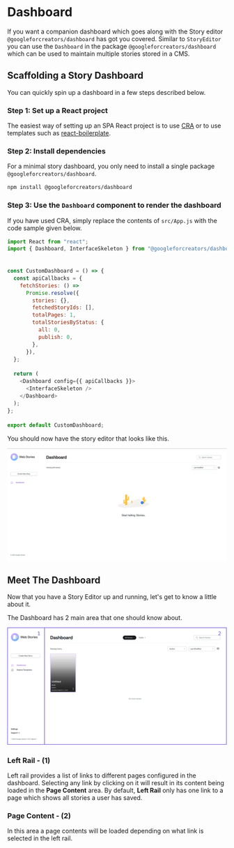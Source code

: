 # Dashboard

If you want a companion dashboard which goes along with the Story editor `@googleforcreators/dashboard` has got you covered. Similar to `StoryEditor` you can use the `Dashboard` in the package `@googleforcreators/dashboard` which can be used to maintain multiple stories stored in a CMS.


## Scaffolding a Story Dashboard

You can quickly spin up a dashboard in a few steps described below.

### Step 1: Set up a React project

The easiest way of setting up an SPA React project is to use [CRA](https://create-react-app.dev/) or to use templates such as [react-boilerplate](https://github.com/react-boilerplate/react-boilerplate).

### Step 2: Install dependencies

For a minimal story dashboard, you only need to install a single package `@googleforcreators/dashboard`.

```sh
npm install @googleforcreators/dashboard
```

### Step 3: Use the `Dashboard` component to render the dashboard

If you have used CRA, simply replace the contents of `src/App.js` with the code sample given below.

```js
import React from "react";
import { Dashboard, InterfaceSkeleton } from "@googleforcreators/dashboard";


const CustomDashboard = () => {
  const apiCallbacks = {
    fetchStories: () =>
      Promise.resolve({
        stories: {},
        fetchedStoryIds: [],
        totalPages: 1,
        totalStoriesByStatus: {
          all: 0,
          publish: 0,
        },
      }),
  };

  return (
    <Dashboard config={{ apiCallbacks }}>
      <InterfaceSkeleton />
    </Dashboard>
  );
};

export default CustomDashboard;
```

You should now have the story editor that looks like this.

![dashboard](./assets/dashboard-minimal.png)

## Meet The Dashboard

Now that you have a Story Editor up and running, let's get to know a little about it.

The Dashboard has 2 main area that one should know about.

![dashboard-labelled](./assets/dashboard-labelled.png)

### Left Rail - (1)

Left rail provides a list of links to different pages configured in the dashboard. Selecting any link by clicking on it will result in its content being loaded in the **Page Content** area.
By default, **Left Rail** only has one link to a page which shows all stories a user has saved.

### Page Content - (2)

In this area a page contents will be loaded depending on what link is selected in the left rail. 
